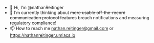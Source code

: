 - 👋 Hi, I’m @nathanReitinger
- 🌱 I’m currently thinking about ~~more usable off-the-record communication protocol features~~ breach notifications and measuring regulatory compliance!
- 📫 How to reach me nathan.reitinger@gmail.com or https://nathanreitinger.umiacs.io
